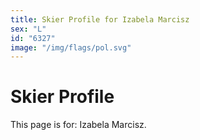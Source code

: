 ```yaml
---
title: Skier Profile for Izabela Marcisz
sex: "L"
id: "6327"
image: "/img/flags/pol.svg" 
---
```


# Skier Profile

This page is for: Izabela Marcisz.
    